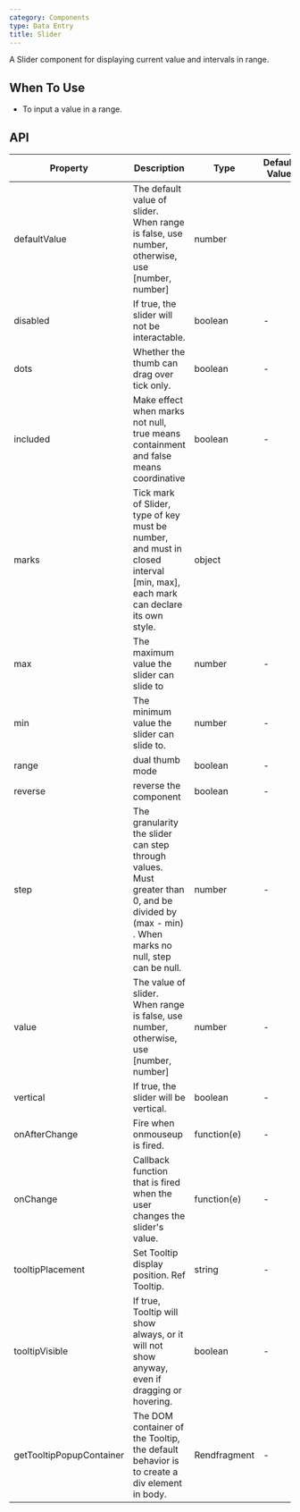 ```yaml
---
category: Components
type: Data Entry
title: Slider
---
```


A Slider component for displaying current value and intervals in range.

## When To Use

- To input a value in a range.



## API

| Property | Description | Type | Default Value |
| --- | --- | --- | --- |
| defaultValue            | 		The default value of slider. When range is false, use number, otherwise, use [number, number]      | number         |
| disabled            | 	If true, the slider will not be interactable.         | boolean         |-       |
| dots |	Whether the thumb can drag over tick only.   | boolean        | -         |
| included |  		Make effect when marks not null, true means containment and false means coordinative                         | boolean        | -         |
| marks |  			Tick mark of Slider, type of key must be number, and must in closed interval [min, max], each mark can declare its own style.      | object         |
| max | The maximum value the slider can slide to                        | number        | -         |
| min | 	The minimum value the slider can slide to.                     | number       | -         |
| range | 	dual thumb mode                        | boolean        | -         |
| reverse | 	reverse the component                         | boolean       | -         |
| step | 		The granularity the slider can step through values. Must greater than 0, and be divided by (max - min) . When marks no null, step can be null.   | number        | -         |
| value | 		The value of slider. When range is false, use number, otherwise, use [number, number]         | number        | -         |
| vertical | 		If true, the slider will be vertical.                   | boolean        | -         |
| onAfterChange | 	Fire when onmouseup is fired.                        | function(e)        | -         |
| onChange | 	Callback function that is fired when the user changes the slider's value.                          | function(e)        | -         |
| tooltipPlacement | 	Set Tooltip display position. Ref Tooltip.                          | string        | -         |
| tooltipVisible | 	If true, Tooltip will show always, or it will not show anyway, even if dragging or hovering.                           | boolean        | -         |
| getTooltipPopupContainer | 		The DOM container of the Tooltip, the default behavior is to create a div element in body.                         | Rendfragment        | -         |
